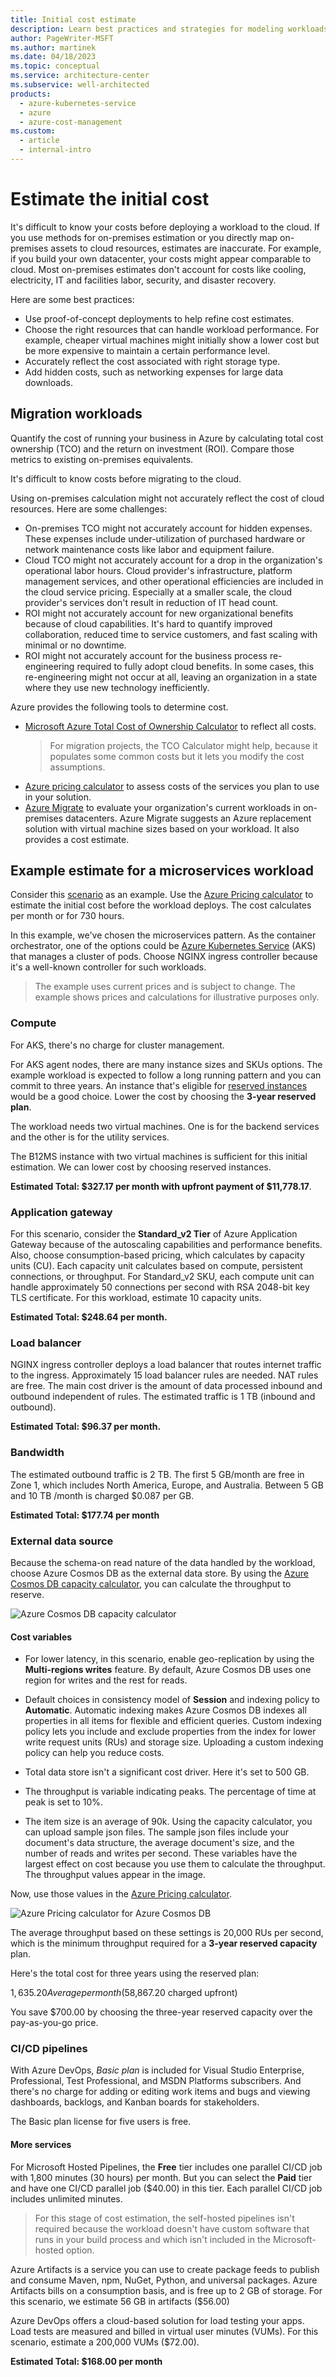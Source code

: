 ```yaml
---
title: Initial cost estimate
description: Learn best practices and strategies for modeling workloads and estimating initial costs for cloud migrations.
author: PageWriter-MSFT
ms.author: martinek
ms.date: 04/18/2023
ms.topic: conceptual
ms.service: architecture-center
ms.subservice: well-architected
products:
  - azure-kubernetes-service
  - azure
  - azure-cost-management
ms.custom:
  - article
  - internal-intro
---
```


# Estimate the initial cost

It's difficult to know your costs before deploying a workload to the cloud. If you use methods for on-premises estimation or you directly map on-premises assets to cloud resources, estimates are inaccurate. For example, if you build your own datacenter, your costs might appear comparable to cloud. Most on-premises estimates don't account for costs like cooling, electricity, IT and facilities labor, security, and disaster recovery.

Here are some best practices:

- Use proof-of-concept deployments to help refine cost estimates.
- Choose the right resources that can handle workload performance. For example, cheaper virtual machines might initially show a lower cost but be more expensive to maintain a certain performance level.
- Accurately reflect the cost associated with right storage type.
- Add hidden costs, such as networking expenses for large data downloads.

## Migration workloads

Quantify the cost of running your business in Azure by calculating total cost ownership (TCO) and the return on investment (ROI). Compare those metrics to existing on-premises equivalents.

It's difficult to know costs before migrating to the cloud.

Using on-premises calculation might not accurately reflect the cost of cloud resources. Here are some challenges:

- On-premises TCO might not accurately account for hidden expenses. These expenses include under-utilization of purchased hardware or network maintenance costs like labor and equipment failure.
- Cloud TCO might not accurately account for a drop in the organization's operational labor hours. Cloud provider's infrastructure, platform management services, and other operational efficiencies are included in the cloud service pricing. Especially at a smaller scale, the cloud provider's services don't result in reduction of IT head count.
- ROI might not accurately account for new organizational benefits because of cloud capabilities. It's hard to quantify improved collaboration, reduced time to service customers, and fast scaling with minimal or no downtime.
- ROI might not accurately account for the business process re-engineering required to fully adopt cloud benefits. In some cases, this re-engineering might not occur at all, leaving an organization in a state where they use new technology inefficiently.

Azure provides the following tools to determine cost.

- [Microsoft Azure Total Cost of Ownership Calculator](https://azure.microsoft.com/pricing/tco/calculator/) to reflect all costs.
    > For migration projects, the TCO Calculator might help, because it populates some common costs but it lets you modify the cost assumptions.
- [Azure pricing calculator](https://azure.microsoft.com/pricing/calculator) to assess costs of the services you plan to use in your solution.
- [Azure Migrate](/azure/migrate/migrate-services-overview) to evaluate your organization's current workloads in on-premises datacenters. Azure Migrate suggests an Azure replacement solution with virtual machine sizes based on your workload. It also provides a cost estimate.

## Example estimate for a microservices workload

Consider this [scenario](/azure/architecture/microservices/design/index#scenario) as an example. Use the [Azure Pricing calculator](https://azure.microsoft.com/pricing/calculator/) to estimate the initial cost before the workload deploys. The cost calculates per month or for 730 hours.

In this example, we've chosen the microservices pattern. As the container orchestrator, one of the options could be [Azure Kubernetes Service](/azure/aks/) (AKS) that manages a cluster of pods. Choose NGINX ingress controller because it's a well-known controller for such workloads.

> The example uses current prices and is subject to change. The example shows prices and calculations for illustrative purposes only.

### Compute

For AKS, there's no charge for cluster management.

For AKS agent nodes, there are many instance sizes and SKUs options. The example workload is expected to follow a long running pattern and you can commit to three years. An instance that's eligible for [reserved instances](/azure/cost-management-billing/manage/understand-vm-reservation-charges#services-that-get-vm-reservation-discounts) would be a good choice. Lower the cost by choosing the **3-year reserved plan**.

The workload needs two virtual machines. One is for the backend services and the other is for the utility services.

The B12MS instance with two virtual machines is sufficient for this initial estimation. We can lower cost by choosing reserved instances.

**Estimated Total: $327.17 per month with upfront payment of $11,778.17**.

### Application gateway

For this scenario, consider the **Standard_v2 Tier** of Azure Application Gateway because of the autoscaling capabilities and performance benefits. Also, choose consumption-based pricing, which calculates by capacity units (CU). Each capacity unit calculates based on compute, persistent connections, or throughput. For Standard_v2 SKU, each compute unit can handle approximately 50 connections per second with RSA 2048-bit key TLS certificate. For this workload, estimate 10 capacity units.

**Estimated Total: $248.64 per month.**

### Load balancer

NGINX ingress controller deploys a load balancer that routes internet traffic to the ingress. Approximately 15 load balancer rules are needed. NAT rules are free. The main cost driver is the amount of data processed inbound and outbound independent of rules. The estimated traffic is 1 TB (inbound and outbound).

**Estimated Total: $96.37 per month.**

### Bandwidth

The estimated outbound traffic is 2 TB. The first 5 GB/month are free in Zone 1, which includes North America, Europe, and Australia. Between 5 GB and 10 TB /month is charged $0.087 per GB.

**Estimated Total: $177.74 per month**

### External data source

Because the schema-on read nature of the data handled by the workload, choose Azure Cosmos DB as the external data store. By using the [Azure Cosmos DB capacity calculator](https://cosmos.azure.com/capacitycalculator/), you can calculate the throughput to reserve.

![Azure Cosmos DB capacity calculator](../_images/cosmosdb-capacity.png)

#### Cost variables

- For lower latency, in this scenario, enable geo-replication by using the **Multi-regions writes** feature. By default, Azure Cosmos DB uses one region for writes and the rest for reads.

- Default choices in consistency model of **Session** and indexing policy to **Automatic**. Automatic indexing makes Azure Cosmos DB indexes all properties in all items for flexible and efficient queries. Custom indexing policy lets you include and exclude properties from the index for lower write request units (RUs) and storage size. Uploading a custom indexing policy can help you reduce costs.

- Total data store isn't a significant cost driver. Here it's set to 500 GB.

- The throughput is variable indicating peaks. The percentage of time at peak is set to 10%.

- The item size is an average of 90k. Using the capacity calculator, you can upload sample json files. The sample json files include your document's data structure, the average document's size, and the number of reads and writes per second. These variables have the largest effect on cost because you use them to calculate the throughput. The throughput values appear in the image.

Now, use those values in the [Azure Pricing calculator](https://azure.microsoft.com/pricing/calculator/).

![Azure Pricing calculator for Azure Cosmos DB](../_images/cosmosdb-price.png)

The average throughput based on these settings is 20,000 RUs per second, which is the minimum throughput required for a **3-year reserved capacity** plan.

Here's the total cost for three years using the reserved plan:

$1,635.20 Average per month ($58,867.20 charged upfront)

You save $700.00 by choosing the three-year reserved capacity over the pay-as-you-go price.

### CI/CD pipelines

With Azure DevOps, _Basic plan_ is included for Visual Studio Enterprise, Professional, Test Professional, and MSDN Platforms subscribers. And there's no charge for adding or editing work items and bugs and viewing dashboards, backlogs, and Kanban boards for stakeholders.

The Basic plan license for five users is free.

#### More services

For Microsoft Hosted Pipelines, the **Free** tier includes one parallel CI/CD job with 1,800 minutes (30 hours) per month. But you can select the **Paid** tier and have one CI/CD parallel job ($40.00) in this tier. Each parallel CI/CD job includes unlimited minutes.

> For this stage of cost estimation, the self-hosted pipelines isn't required because the workload doesn't have custom software that runs in your build process and which isn't included in the Microsoft-hosted option.

Azure Artifacts is a service you can use to create package feeds to publish and consume Maven, npm, NuGet, Python, and universal packages. Azure Artifacts bills on a consumption basis, and is free up to 2 GB of storage. For this scenario, we estimate 56 GB in artifacts ($56.00)

Azure DevOps offers a cloud-based solution for load testing your apps. Load tests are measured and billed in virtual user minutes (VUMs). For this scenario, estimate a 200,000 VUMs ($72.00).

**Estimated Total: $168.00 per month**
